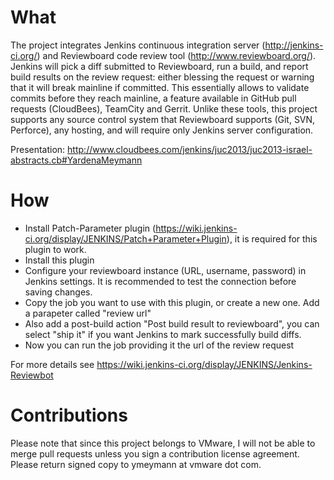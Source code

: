 What
=====

The project integrates Jenkins continuous integration server (http://jenkins-ci.org/) and Reviewboard code review tool (http://www.reviewboard.org/). Jenkins will pick a diff submitted to Reviewboard, run a build, and report build results on the review request: either blessing the request or warning that it will break mainline if committed. This essentially allows to validate commits before they reach mainline, a feature available in GitHub pull requests (CloudBees), TeamCity and Gerrit. Unlike these tools, this project supports any source control system that Reviewboard supports (Git, SVN, Perforce), any hosting, and will require only Jenkins server configuration. 

Presentation: http://www.cloudbees.com/jenkins/juc2013/juc2013-israel-abstracts.cb#YardenaMeymann

How
====

* Install Patch-Parameter plugin (https://wiki.jenkins-ci.org/display/JENKINS/Patch+Parameter+Plugin), it is required for this plugin to work.
* Install this plugin
* Configure your reviewboard instance (URL, username, password) in Jenkins settings. It is recommended to test the connection before saving changes.
* Copy the job you want to use with this plugin, or create a new one. Add a parapeter called "review url"
* Also add a post-build action "Post build result to reviewboard", you can select "ship it" if you want Jenkins to mark successfully build diffs. 
* Now you can run the job providing it the url of the review request

For more details see https://wiki.jenkins-ci.org/display/JENKINS/Jenkins-Reviewbot

Contributions
==============
Please note that since this project belongs to VMware, I will not be able to merge pull requests unless you sign a contribution license agreement. Please return signed copy to ymeymann at vmware dot com.
